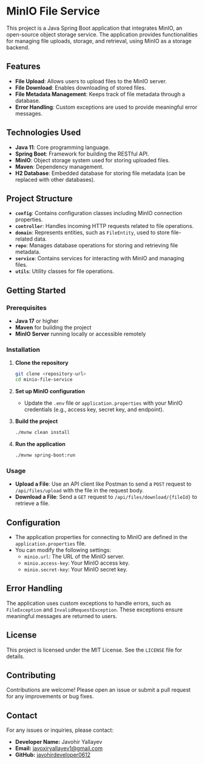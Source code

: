 
# MinIO File Service

This project is a Java Spring Boot application that integrates MinIO, an open-source object storage service. The application provides functionalities for managing file uploads, storage, and retrieval, using MinIO as a storage backend.

## Features

- **File Upload**: Allows users to upload files to the MinIO server.
- **File Download**: Enables downloading of stored files.
- **File Metadata Management**: Keeps track of file metadata through a database.
- **Error Handling**: Custom exceptions are used to provide meaningful error messages.

## Technologies Used

- **Java 11**: Core programming language.
- **Spring Boot**: Framework for building the RESTful API.
- **MinIO**: Object storage system used for storing uploaded files.
- **Maven**: Dependency management.
- **H2 Database**: Embedded database for storing file metadata (can be replaced with other databases).

## Project Structure

- **`config`**: Contains configuration classes including MinIO connection properties.
- **`controller`**: Handles incoming HTTP requests related to file operations.
- **`domain`**: Represents entities, such as `FileEntity`, used to store file-related data.
- **`repo`**: Manages database operations for storing and retrieving file metadata.
- **`service`**: Contains services for interacting with MinIO and managing files.
- **`utils`**: Utility classes for file operations.

## Getting Started

### Prerequisites

- **Java 17** or higher
- **Maven** for building the project
- **MinIO Server** running locally or accessible remotely

### Installation

1. **Clone the repository**
   ```bash
   git clone <repository-url>
   cd minio-file-service
   ```

2. **Set up MinIO configuration**
   - Update the `.env` file or `application.properties` with your MinIO credentials (e.g., access key, secret key, and endpoint).

3. **Build the project**
   ```bash
   ./mvnw clean install
   ```

4. **Run the application**
   ```bash
   ./mvnw spring-boot:run
   ```

### Usage

- **Upload a File**: Use an API client like Postman to send a `POST` request to `/api/files/upload` with the file in the request body.
- **Download a File**: Send a `GET` request to `/api/files/download/{fileId}` to retrieve a file.

## Configuration

- The application properties for connecting to MinIO are defined in the `application.properties` file.
- You can modify the following settings:
  - `minio.url`: The URL of the MinIO server.
  - `minio.access-key`: Your MinIO access key.
  - `minio.secret-key`: Your MinIO secret key.

## Error Handling

The application uses custom exceptions to handle errors, such as `FileException` and `InvalidRequestException`. These exceptions ensure meaningful messages are returned to users.

## License

This project is licensed under the MIT License. See the `LICENSE` file for details.

## Contributing

Contributions are welcome! Please open an issue or submit a pull request for any improvements or bug fixes.

## Contact

For any issues or inquiries, please contact:

- **Developer Name:** Javohir Yallayev
- **Email:** javoxiryallayev1@gmail.com  
- **GitHub:** [javohirdeveloper0612](https://github.com/javohirdeveloper0612)
